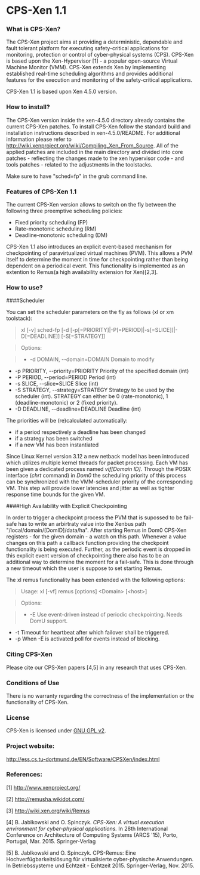 # CPS-Xen 1.1

### What is CPS-Xen?

The CPS-Xen project aims at providing a deterministic, dependable and fault tolerant platform for executing safety-critical applications for monitoring, protection or control of cyber-physical systems (CPS). CPS-Xen is based upon the Xen-Hypervisor [1] - a popular open-source Virtual Machine Monitor (VMM). CPS-Xen extends Xen by implementing established real-time scheduling algorithms and provides additional features for the execution and monitoring of the safety-critical applications.

CPS-Xen 1.1 is based upon Xen 4.5.0 version. 

### How to install?

The CPS-Xen version inside the xen-4.5.0 directory already contains the current CPS-Xen patches. To install CPS-Xen follow the standard build and installation instructions described in xen-4.5.0/README. For additional information please refer to http://wiki.xenproject.org/wiki/Compiling_Xen_From_Source. All of the applied patches are included in the main directory and divided into core patches - reflecting the changes made to the xen hypervisor code - and tools patches - related to the adjustments in the toolstacks.

Make sure to have "sched=fp" in the grub command line.

### Features of CPS-Xen 1.1 

The current CPS-Xen version allows to switch on the fly between the following three preemptive scheduling policies:

* Fixed priority scheduling (FP)
* Rate-monotonic scheduling (RM)
* Deadline-monotonic scheduling (DM)
 
CPS-Xen 1.1 also introduces an explicit event-based mechanism for checkpointing of paravirtualized virtual machines (PVM). This allows a PVM itself to determine the moment in time for checkpointing rather than being dependent on a periodical event. This functionality is implemented as an extention to Remus(a high availability extension for Xen)[2,3]. 

### How to use?

####Scheduler

You can set the scheduler parameters on the fly as follows (xl or xm toolstack):

> xl [-v] sched-fp [-d <Domain> [-p[=PRIORITY]|-P[=PERIOD]|-s[=SLICE]]|-D[=DEADLINE]] [-S[=STRATEGY]]

>Options:

>- -d DOMAIN,   --domain=DOMAIN         Domain to modify
- -p PRIORITY, --priority=PRIORITY     Priority of the specified domain (int)
- -P PERIOD,   --period=PERIOD         Period (int)
- -s SLICE,    --slice=SLICE           Slice (int)
- -S STRATEGY, --strategy=STRATEGY     Strategy to be used by the scheduler (int). STRATEGY can either be 0 (rate-monotonic), 1 (deadline-monotonic) or 2 (fixed priority).
- -D DEADLINE, --deadline=DEADLINE     Deadline (int)

The priorities will be (re)calculated automatically:
* if a period respectively a deadline has been changed 
* if a strategy has been switched
* if a new VM has been instantiated

Since Linux Kernel version 3.12 a new netback model has been introduced which utilizes multiple kernel threads for packet processing. Each VM has been given a dedicated process named *vif[Domain ID]*. Through the POSIX interface (*chrt* command) in *Dom0* the scheduling priority of this process can be synchronized with the VMM-scheduler priority of the corresponding VM. This step will provide lower latencies and jitter as well as tighter response time bounds for the given VM. 

####High Availability with Explicit Checkpointing

In order to trigger a checkpoint process the PVM that is supossed to be fail-safe has to write an arbirtraty value into the Xenbus path "/local/domain/[DomID]/data/ha". After starting Remus in Dom0 CPS-Xen registers - for the given domain - a watch on this path. Whenever a value changes on this path a callback function providing the checkpoint functionality is being executed. Further, as the periodic event is dropped in this explicit event version of checkpointing there also has to be an additional way to determine the moment for a fail-safe. This is done through a new timeout which the user is suppose to set starting Remus.

The xl remus functionality has been extended with the following options:

> Usage: xl [-vf] remus [options] \<Domain\> [\<host\>]

>Options:

>- -E                      Use event-driven instead of periodic checkpointing. Needs DomU support.
- -t                      Timeout for heartbeat after which failover shall be triggered.
- -p                      When -E is activated poll for events instead of blocking.


### Citing CPS-Xen

Please cite our CPS-Xen papers [4,5] in any research that uses CPS-Xen. 

### Conditions of Use

There is no warranty regarding the correctness of the implementation or the functionality of CPS-Xen.

### License

CPS-Xen is licensed under [GNU GPL v2](http://www.gnu.org/licenses/gpl-2.0.html).

### Project website:

http://ess.cs.tu-dortmund.de/EN/Software/CPSXen/index.html

### References:
[1] http://www.xenproject.org/ 

[2] http://remusha.wikidot.com/ 

[3] http://wiki.xen.org/wiki/Remus 

[4] B. Jablkowski and O. Spinczyk. *CPS-Xen: A virtual execution environment for cyber-physical applications.* In 28th International Conference on Architecture of Computing Systems (ARCS '15), Porto, Portugal, Mar. 2015. Springer-Verlag

[5] B. Jablkowski and O. Spinczyk. CPS-Remus: Eine Hochverfügbarkeitslösung für virtualisierte cyber-physische Anwendungen. In Betriebssysteme und Echtzeit - Echtzeit 2015. Springer-Verlag, Nov. 2015.

